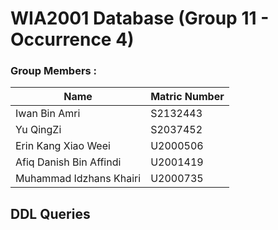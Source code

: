 # WIA2001 Database (Group 11 - Occurrence 4)

### Group Members :
|          Name           |   Matric Number  |
|-------------------------|------------------|
|      Iwan Bin Amri      |     S2132443     |
|        Yu QingZi        |     S2037452     |
|   Erin Kang Xiao Weei   |     U2000506     |
| Afiq Danish Bin Affindi |     U2001419     |
| Muhammad Idzhans Khairi |     U2000735     |


## DDL Queries














